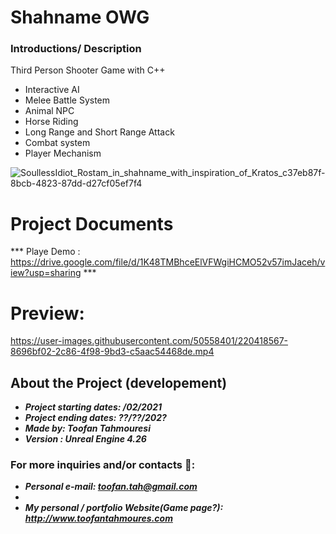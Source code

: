 # Shahname OWG

### Introductions/ Description
Third Person Shooter Game with C++
- Interactive AI
- Melee Battle System
- Animal NPC
- Horse Riding
- Long Range and Short Range Attack
- Combat system
- Player Mechanism

![SoullessIdiot_Rostam_in_shahname_with_inspiration_of_Kratos_c37eb87f-8bcb-4823-87dd-d27cf05ef7f4](https://user-images.githubusercontent.com/50558401/220418706-83179e69-1ea4-4f87-b42b-732461386c41.png)

# Project Documents

*** Playe Demo : https://drive.google.com/file/d/1K48TMBhceElVFWgiHCMO52v57imJaceh/view?usp=sharing ***


# Preview:



https://user-images.githubusercontent.com/50558401/220418567-8696bf02-2c86-4f98-9bd3-c5aac54468de.mp4








## About the Project (developement)
- ***Project starting dates: /02/2021***
- ***Project ending dates: ??/??/202?***
- ***Made by: Toofan Tahmouresi***
- ***Version : Unreal Engine 4.26***


### For more inquiries and/or contacts  🔽: 
 - ***Personal e-mail: toofan.tah@gmail.com***
 - 
 - ***My personal / portfolio Website(Game page?): http://www.toofantahmoures.com***
